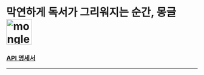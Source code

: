 # 막연하게 독서가 그리워지는 순간, 몽글<img width="67" alt="mongle" src="https://user-images.githubusercontent.com/58289478/86536830-b59ecd80-bf25-11ea-8f1d-169c27e4ed82.png">

### [API 명세서](https://github.com/Sopt-Mongle/MongleServer/wiki)

- - -
